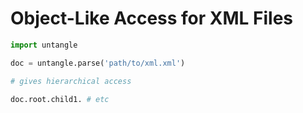 # Object-Like Access for XML Files

```python
import untangle

doc = untangle.parse('path/to/xml.xml')

# gives hierarchical access

doc.root.child1. # etc

```